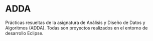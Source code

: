 # ADDA
Prácticas resueltas de la asignatura de Análisis y Diseño de Datos y Algoritmos (ADDA). Todas son proyectos realizados en el 
entorno de desarrollo Eclipse.
